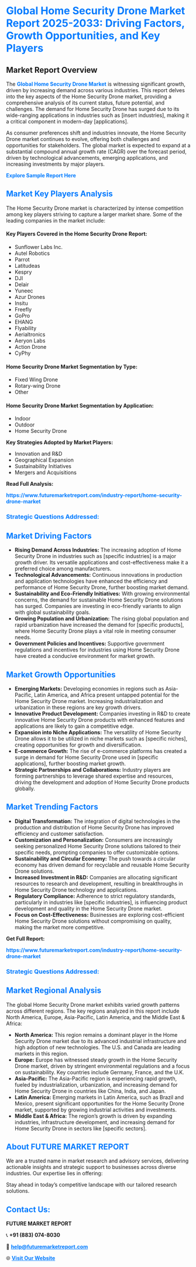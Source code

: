 <h1 style="color: #007BFF;">Global Home Security Drone Market Report 2025-2033: Driving Factors, Growth Opportunities, and Key Players</h1>

<section id="overview">
<h2>Market Report Overview</h2>
<p>The <a href="https://www.futuremarketreport.com/industry-report/home-security-drone-market" style="color: #007BFF; text-decoration: none;"><strong>Global Home Security Drone Market</strong></a> is witnessing significant growth, driven by increasing demand across various industries. This report delves into the key aspects of the Home Security Drone market, providing a comprehensive analysis of its current status, future potential, and challenges. The demand for Home Security Drone has surged due to its wide-ranging applications in industries such as [insert industries], making it a critical component in modern-day [applications].</p>
<p>As consumer preferences shift and industries innovate, the Home Security Drone market continues to evolve, offering both challenges and opportunities for stakeholders. The global market is expected to expand at a substantial compound annual growth rate (CAGR) over the forecast period, driven by technological advancements, emerging applications, and increasing investments by major players.</p>
</section>

<section id="overview">
<p><a href="https://www.futuremarketreport.com/request-sample/reportId=111461" style="color: #007BFF; text-decoration: none;"><strong>Explore Sample Report Here</strong></a></p>
</section>

<section id="key-players">
<h2 style="color: #007BFF;">Market Key Players Analysis</h2>
<p>The Home Security Drone market is characterized by intense competition among key players striving to capture a larger market share. Some of the leading companies in the market include:</p>
<h4>Key Players Covered in the Home Security Drone Report:</h4>
<ul><li>Sunflower Labs Inc.</li><li>Autel Robotics</li><li>Parrot</li><li>Latitudeas</li><li>Kespry</li><li>DJI</li><li>Delair</li><li>Yuneec</li><li>Azur Drones</li><li>Insitu</li><li>Freefly</li><li>GoPro</li><li>EHANG</li><li>Flyability</li><li>Aerialtronics</li><li>Aeryon Labs</li><li>Action Drone</li><li>CyPhy</li></ul>
<h4>Home Security Drone Market Segmentation by Type:</h4>
<ul><li>Fixed Wing Drone</li><li>Rotary-wing Drone</li><li>Other</li></ul>

<h4>Home Security Drone Market Segmentation by Application:</h4>
<ul><li>Indoor</li><li>Outdoor</li><li>Home Security Drone</li></ul>
<p><strong>Key Strategies Adopted by Market Players:</strong></p>
<ul>
<li>Innovation and R&D</li>
<li>Geographical Expansion</li>
<li>Sustainability Initiatives</li>
<li>Mergers and Acquisitions</li>
</ul>
</section>

<section>
<p><strong>Read Full Analysis: </strong></p><a href="https://www.futuremarketreport.com/industry-report/home-security-drone-market" style="color: #007BFF; text-decoration: none;"><strong>https://www.futuremarketreport.com/industry-report/home-security-drone-market</strong></a>
<h3 style="color: #007BFF;">Strategic Questions Addressed:</h3>
</section>

<section id="driving-factors">
<h2 style="color: #007BFF;">Market Driving Factors</h2>
<ul>
<li><strong>Rising Demand Across Industries:</strong> The increasing adoption of Home Security Drone in industries such as [specific industries] is a major growth driver. Its versatile applications and cost-effectiveness make it a preferred choice among manufacturers.</li>
<li><strong>Technological Advancements:</strong> Continuous innovations in production and application technologies have enhanced the efficiency and performance of Home Security Drone, further boosting market demand.</li>
<li><strong>Sustainability and Eco-Friendly Initiatives:</strong> With growing environmental concerns, the demand for sustainable Home Security Drone solutions has surged. Companies are investing in eco-friendly variants to align with global sustainability goals.</li>
<li><strong>Growing Population and Urbanization:</strong> The rising global population and rapid urbanization have increased the demand for [specific products], where Home Security Drone plays a vital role in meeting consumer needs.</li>
<li><strong>Government Policies and Incentives:</strong> Supportive government regulations and incentives for industries using Home Security Drone have created a conducive environment for market growth.</li>
</ul>
</section>

<section id="growth-opportunities">
<h2 style="color: #007BFF;">Market Growth Opportunities</h2>
<ul>
<li><strong>Emerging Markets:</strong> Developing economies in regions such as Asia-Pacific, Latin America, and Africa present untapped potential for the Home Security Drone market. Increasing industrialization and urbanization in these regions are key growth drivers.</li>
<li><strong>Innovative Product Development:</strong> Companies investing in R&D to create innovative Home Security Drone products with enhanced features and applications are likely to gain a competitive edge.</li>
<li><strong>Expansion into Niche Applications:</strong> The versatility of Home Security Drone allows it to be utilized in niche markets such as [specific niches], creating opportunities for growth and diversification.</li>
<li><strong>E-commerce Growth:</strong> The rise of e-commerce platforms has created a surge in demand for Home Security Drone used in [specific applications], further boosting market growth.</li>
<li><strong>Strategic Partnerships and Collaborations:</strong> Industry players are forming partnerships to leverage shared expertise and resources, driving the development and adoption of Home Security Drone products globally.</li>
</ul>
</section>

<section id="trending-factors">
<h2 style="color: #007BFF;">Market Trending Factors</h2>
<ul>
<li><strong>Digital Transformation:</strong> The integration of digital technologies in the production and distribution of Home Security Drone has improved efficiency and customer satisfaction.</li>
<li><strong>Customization and Personalization:</strong> Consumers are increasingly seeking personalized Home Security Drone solutions tailored to their specific needs, prompting companies to offer customizable options.</li>
<li><strong>Sustainability and Circular Economy:</strong> The push towards a circular economy has driven demand for recyclable and reusable Home Security Drone solutions.</li>
<li><strong>Increased Investment in R&D:</strong> Companies are allocating significant resources to research and development, resulting in breakthroughs in Home Security Drone technology and applications.</li>
<li><strong>Regulatory Compliance:</strong> Adherence to strict regulatory standards, particularly in industries like [specific industries], is influencing product development and quality in the Home Security Drone market.</li>
<li><strong>Focus on Cost-Effectiveness:</strong> Businesses are exploring cost-efficient Home Security Drone solutions without compromising on quality, making the market more competitive.</li>
</ul>
</section>

<section>
<p><strong>Get Full Report: </strong></p><a href="https://www.futuremarketreport.com/industry-report/home-security-drone-market" style="color: #007BFF; text-decoration: none;"><strong>https://www.futuremarketreport.com/industry-report/home-security-drone-market</strong></a>
<h3 style="color: #007BFF;">Strategic Questions Addressed:</h3>
</section>


<section id="regional-analysis">
<h2 style="color: #007BFF;">Market Regional Analysis</h2>
<p>The global Home Security Drone market exhibits varied growth patterns across different regions. The key regions analyzed in this report include North America, Europe, Asia-Pacific, Latin America, and the Middle East & Africa:</p>
<ul>
<li><strong>North America:</strong> This region remains a dominant player in the Home Security Drone market due to its advanced industrial infrastructure and high adoption of new technologies. The U.S. and Canada are leading markets in this region.</li>
<li><strong>Europe:</strong> Europe has witnessed steady growth in the Home Security Drone market, driven by stringent environmental regulations and a focus on sustainability. Key countries include Germany, France, and the U.K.</li>
<li><strong>Asia-Pacific:</strong> The Asia-Pacific region is experiencing rapid growth, fueled by industrialization, urbanization, and increasing demand for Home Security Drone in countries like China, India, and Japan.</li>
<li><strong>Latin America:</strong> Emerging markets in Latin America, such as Brazil and Mexico, present significant opportunities for the Home Security Drone market, supported by growing industrial activities and investments.</li>
<li><strong>Middle East & Africa:</strong> The region’s growth is driven by expanding industries, infrastructure development, and increasing demand for Home Security Drone in sectors like [specific sectors].</li>
</ul>
</section>

<footer>
<h2 style="color: #007BFF;">About FUTURE MARKET REPORT</h2>
<p>We are a trusted name in market research and advisory services, delivering actionable insights and strategic support to businesses across diverse industries. Our expertise lies in offering:</p>

<p>Stay ahead in today’s competitive landscape with our tailored research solutions.</p>

<h2 style="color: #007BFF;">Contact Us:</h2>
<p><strong>FUTURE MARKET REPORT</strong></p>
<p>📞 <strong>+91 (883) 074-8030</strong></p>
<p>📧 <strong><a href="mailto:help@futuremarketreport.com" style="color: #007BFF;">help@futuremarketreport.com</a></strong></p>
<p>🌐 <strong><a href="https://www.futuremarketreport.com/" style="color: #007BFF;">Visit Our Website</a></strong></p>
</footer>
